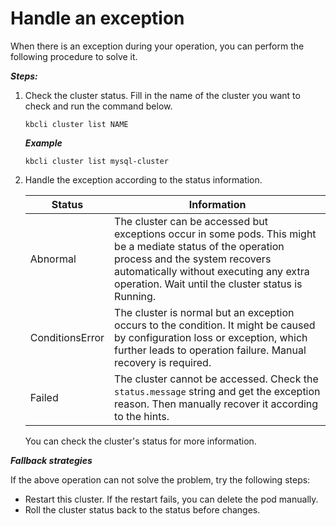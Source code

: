# Handle an exception
When there is an exception during your operation, you can perform the following procedure to solve it.

***Steps:***

1. Check the cluster status. Fill in the name of the cluster you want to check and run the command below.
   ```
   kbcli cluster list NAME
   ```
   ***Example***
   ```
   kbcli cluster list mysql-cluster
   ```
2. Handle the exception according to the status information.

   Status  | Information |
   ----  | ----  |
   Abnormal  | The cluster can be accessed but exceptions occur in some pods. This might be a mediate status of the operation process and the system recovers automatically without executing any extra operation. Wait until the cluster status is Running.
   ConditionsError  | The cluster is normal but an exception occurs to the condition. It might be caused by configuration loss or exception, which further leads to operation failure. Manual recovery is required. |
   Failed|The cluster cannot be accessed. Check the `status.message` string and get the exception reason. Then manually recover it according to the hints.
   
   You can check the cluster's status for more information.

***Fallback strategies***

If the above operation can not solve the problem, try the following steps:
  - Restart this cluster. If the restart fails, you can delete the pod manually.
  - Roll the cluster status back to the status before changes.